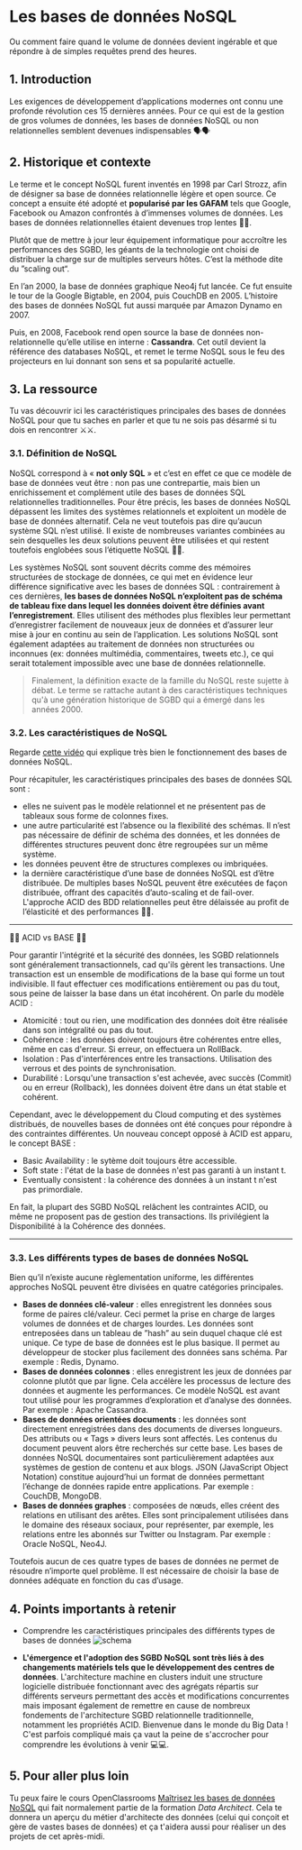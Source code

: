 # Les bases de données NoSQL

Ou comment faire quand le volume de données devient ingérable et que répondre à de simples requêtes prend des heures.

## 1. Introduction
Les exigences de développement d’applications modernes ont connu une profonde révolution ces 15 dernières années. Pour ce qui est de la gestion de gros volumes de données, les bases de données NoSQL ou non relationnelles semblent devenues indispensables 🗣🗣

## 2. Historique et contexte
Le terme et le concept NoSQL furent inventés en 1998 par Carl Strozz, afin de désigner sa base de données relationnelle légère et open source. Ce concept a ensuite été adopté et **popularisé par les GAFAM** tels que Google, Facebook ou Amazon confrontés à d’immenses volumes de données. Les bases de données relationnelles étaient devenues trop lentes 🐢🐢.

Plutôt que de mettre à jour leur équipement informatique pour accroître les performances des SGBD, les géants de la technologie ont choisi de distribuer la charge sur de multiples serveurs hôtes. C’est la méthode dite du ”scaling out“. 

En l’an 2000, la base de données graphique Neo4j fut lancée. Ce fut ensuite le tour de la Google Bigtable, en 2004, puis CouchDB en 2005. L’histoire des bases de données NoSQL fut aussi marquée par Amazon Dynamo en 2007.

Puis, en 2008, Facebook rend open source la base de données non-relationnelle qu’elle utilise en interne : **Cassandra**. Cet outil devient la référence des databases NoSQL, et remet le terme NoSQL sous le feu des projecteurs en lui donnant son sens et sa popularité actuelle.

## 3. La ressource
Tu vas découvrir ici les caractéristiques principales des bases de données NoSQL pour que tu saches en parler et que tu ne sois pas désarmé si tu dois en rencontrer ⚔️⚔️.

### 3.1. Définition de NoSQL

NoSQL correspond à « **not only SQL** » et c’est en effet ce que ce modèle de base de données veut être : non pas une contrepartie, mais bien un enrichissement et complément utile des bases de données SQL relationnelles traditionnelles. Pour être précis, les bases de données NoSQL dépassent les limites des systèmes relationnels et exploitent un modèle de base de données alternatif. Cela ne veut toutefois pas dire qu’aucun système SQL n’est utilisé. Il existe de nombreuses variantes combinées au sein desquelles les deux solutions peuvent être utilisées et qui restent toutefois englobées sous l’étiquette NoSQL 👐👐.

Les systèmes NoSQL sont souvent décrits comme des mémoires structurées de stockage de données, ce qui met en évidence leur différence significative avec les bases de données SQL : contrairement à ces dernières, **les bases de données NoSQL n’exploitent pas de schéma de tableau fixe dans lequel les données doivent être définies avant l’enregistrement**. Elles utilisent des méthodes plus flexibles leur permettant d’enregistrer facilement de nouveaux jeux de données et d’assurer leur mise à jour en continu au sein de l’application. Les solutions NoSQL sont également adaptées au traitement de données non structurées ou inconnues (ex: données multimédia, commentaires, tweets etc.), ce qui serait totalement impossible avec une base de données relationnelle.

> Finalement, la définition exacte de la famille du NoSQL reste sujette à débat. Le terme se rattache autant à des caractéristiques techniques qu'à une génération historique de SGBD qui a émergé dans les années 2000. 

### 3.2. Les caractéristiques de NoSQL
Regarde [cette vidéo](https://youtu.be/0buKQHokLK8) qui explique très bien le fonctionnement des bases de données NoSQL.

Pour récapituler, les caractéristiques principales des bases de données SQL sont : 
- elles ne suivent pas le modèle relationnel et ne présentent pas de tableaux sous forme de colonnes fixes.
- une autre particularité est l’absence ou la flexibilité des schémas. Il n’est pas nécessaire de définir de schéma des données, et les données de différentes structures peuvent donc être regroupées sur un même système.
- les données peuvent être de structures complexes ou imbriquées. 
- la dernière caractéristique d’une base de données NoSQL est d’être distribuée. De multiples bases NoSQL peuvent être exécutées de façon distribuée, offrant des capacités d’auto-scaling et de fail-over. L'approche ACID des BDD relationnelles peut être délaissée au profit de l’élasticité et des performances 🔆🔆.

___

👾👾 ACID vs BASE 👾👾

Pour garantir l'intégrité et la sécurité des données, les SGBD relationnels sont généralement transactionnels, cad qu'ils gèrent les transactions. Une transaction est un ensemble de modifications de la base qui forme un tout indivisible. Il faut effectuer ces modifications entièrement ou pas du tout, sous peine de laisser la base dans un état incohérent. On parle du modèle ACID :
- Atomicité : tout ou rien, une modification des données doit être réalisée dans son intégralité ou pas du tout.
- Cohérence : les données doivent toujours être cohérentes entre elles, même en cas d'erreur. Si erreur, on effectuera un RollBack.
- Isolation : Pas d'interférences entre les transactions. Utilisation des verrous et des points de synchronisation.
- Durabilité : Lorsqu'une transaction s'est achevée, avec succès (Commit) ou en erreur (Rollback), les données doivent être dans un état stable et cohérent.

Cependant, avec le développement du Cloud computing et des systèmes distribués, de nouvelles bases de données ont été conçues pour répondre à des contraintes différentes.
Un nouveau concept opposé à ACID est apparu, le concept BASE :
- Basic Availability : le sytème doit toujours être accessible.
- Soft state : l'état de la base de données n'est pas garanti à un instant t.
- Eventually consistent : la cohérence des données à un instant t n'est pas primordiale.

En fait, la plupart des SGBD NoSQL relâchent les contraintes ACID, ou même ne proposent pas de gestion des transactions. Ils privilégient la Disponibilité à la Cohérence des données. 

___


### 3.3. Les différents types de bases de données NoSQL
Bien qu’il n’existe aucune règlementation uniforme, les différentes approches NoSQL peuvent être divisées en quatre catégories principales. 

- **Bases de données clé-valeur** : elles enregistrent les données sous forme de paires clé/valeur. Ceci permet la prise en charge de larges volumes de données et de charges lourdes. Les données sont entreposées dans un tableau de ”hash” au sein duquel chaque clé est unique. Ce type de base de données est le plus basique. Il permet au développeur de stocker plus facilement des données sans schéma. Par exemple : Redis, Dynamo.
- **Bases de données colonnes** : elles enregistrent les jeux de données par colonne plutôt que par ligne. Cela accélère les processus de lecture des données et augmente les performances. Ce modèle NoSQL est avant tout utilisé pour les programmes d’exploration et d’analyse des données. Par exemple : Apache Cassandra.
- **Bases de données orientées documents** : les données sont directement enregistrées dans des documents de diverses longueurs. Des attributs ou « Tags » divers leurs sont affectés. Les contenus du document peuvent alors être recherchés sur cette base. Les bases de données NoSQL documentaires sont particulièrement adaptées aux systèmes de gestion de contenu et aux blogs. JSON (JavaScript Object Notation) constitue aujourd’hui un format de données permettant l’échange de données rapide entre applications. Par exemple : CouchDB, MongoDB.
- **Bases de données graphes** : composées de nœuds, elles créent des relations en utilisant des arêtes. Elles sont principalement utilisées dans le domaine des réseaux sociaux, pour représenter, par exemple, les relations entre les abonnés sur Twitter ou Instagram. Par exemple : Oracle NoSQL, Neo4J.

Toutefois aucun de ces quatre types de bases de données ne permet de résoudre n’importe quel problème. Il est nécessaire de choisir la base de données adéquate en fonction du cas d’usage.


## 4. Points importants à retenir
- Comprendre les caractéristiques principales des différents types de bases de données
![schema](https://eadn-wc03-4064062.nxedge.io/cdn/wp-content/uploads/2020/12/asesoftware-sql-nosql.png)

- **L'émergence et l'adoption des SGBD NoSQL sont très liés à des changements matériels tels que le développement des centres de données**. L'architecture machine en clusters induit une structure logicielle distribuée fonctionnant avec des agrégats répartis sur différents serveurs permettant des accès et modifications concurrentes mais imposant également de remettre en cause de nombreux fondements de l'architecture SGBD relationnelle traditionnelle, notamment les propriétés ACID. Bienvenue dans le monde du Big Data ! C'est parfois compliqué mais ça vaut la peine de s'accrocher pour comprendre les évolutions à venir 💻💻.


## 5. Pour aller plus loin
Tu peux faire le cours OpenClassrooms [Maîtrisez les bases de données NoSQL](https://openclassrooms.com/fr/courses/4462426-maitrisez-les-bases-de-donnees-nosql) qui fait normalement partie de la formation *Data Architect*. Cela te donnera un aperçu du métier d'architecte des données (celui qui conçoit et gère de vastes bases de données) et ça t'aidera aussi pour réaliser un des projets de cet après-midi.

